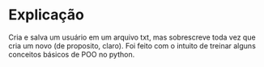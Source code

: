 # Explicação

Cria e salva um usuário em um arquivo txt, mas sobrescreve toda vez que cria um novo (de proposito, claro). 
Foi feito com o intuito de treinar alguns conceitos básicos de POO no python.